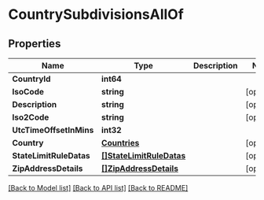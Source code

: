 # CountrySubdivisionsAllOf

## Properties

Name | Type | Description | Notes
------------ | ------------- | ------------- | -------------
**CountryId** | **int64** |  | 
**IsoCode** | **string** |  | [optional] 
**Description** | **string** |  | [optional] 
**Iso2Code** | **string** |  | [optional] 
**UtcTimeOffsetInMins** | **int32** |  | 
**Country** | [**Countries**](Countries.md) |  | [optional] 
**StateLimitRuleDatas** | [**[]StateLimitRuleDatas**](StateLimitRuleDatas.md) |  | [optional] 
**ZipAddressDetails** | [**[]ZipAddressDetails**](ZipAddressDetails.md) |  | [optional] 

[[Back to Model list]](../README.md#documentation-for-models) [[Back to API list]](../README.md#documentation-for-api-endpoints) [[Back to README]](../README.md)


